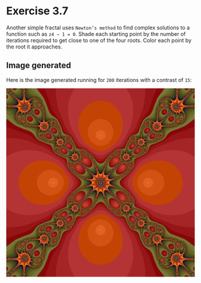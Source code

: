 # Exercise 3.7

Another simple fractal uses `Newton’s method` to find complex solutions to a function such as `z4 − 1 = 0`. Shade each starting point by the number of iterations required to get close to one of the four roots. Color each point by the root it approaches.

## Image generated

Here is the image generated running for `200` iterations with a contrast of `15`:

![Newton](newton.png)